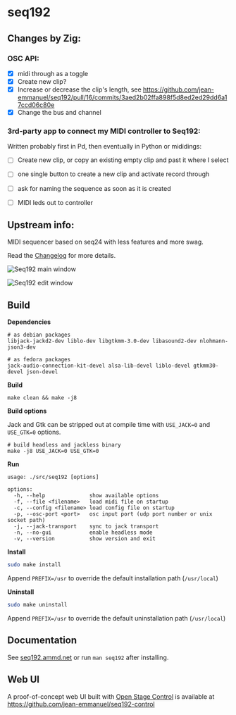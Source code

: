 # seq192

## Changes by Zig:
### OSC API:
- [X] midi through as a toggle
- [X] Create new clip?
- [X] Increase or decrease the clip's length, see https://github.com/jean-emmanuel/seq192/pull/16/commits/3aed2b02ffa898f5d8ed2ed29dd6a17ccd06c80e
- [X] Change the bus and channel

### 3rd-party app to connect my MIDI controller to Seq192:
Written probably first in Pd, then eventually in Python or mididings:
- [ ] Create new clip, or copy an existing empty clip and past it where I select
- [ ] one single button to create a new clip and activate record through
- [ ] ask for naming the sequence as soon as it is created
- [ ] MIDI leds out to controller


## Upstream info:

MIDI sequencer based on seq24 with less features and more swag.

Read the [Changelog](CHANGELOG.md) for more details.

![Seq192 main window](https://user-images.githubusercontent.com/5261671/215058107-55ec762c-a9c7-488b-aff8-70c26bea93b7.png)

![Seq192 edit window](https://user-images.githubusercontent.com/5261671/215058105-f825167b-2d37-4296-a8d8-da17b280ee66.png)



## Build

**Dependencies**
```
# as debian packages
libjack-jackd2-dev liblo-dev libgtkmm-3.0-dev libasound2-dev nlohmann-json3-dev

# as fedora packages
jack-audio-connection-kit-devel alsa-lib-devel liblo-devel gtkmm30-devel json-devel
```

**Build**
```
make clean && make -j8
```

**Build options**

Jack and Gtk can be stripped out at compile time with `USE_JACK=0` and `USE_GTK=0` options.
```
# build headless and jackless binary
make -j8 USE_JACK=0 USE_GTK=0
```

**Run**

```
usage: ./src/seq192 [options]

options:
  -h, --help              show available options
  -f, --file <filename>   load midi file on startup
  -c, --config <filename> load config file on startup
  -p, --osc-port <port>   osc input port (udp port number or unix socket path)
  -j, --jack-transport    sync to jack transport
  -n, --no-gui            enable headless mode
  -v, --version           show version and exit
```

**Install**

```bash
sudo make install
```

Append `PREFIX=/usr` to override the default installation path (`/usr/local`)

**Uninstall**

```bash
sudo make uninstall
```

Append `PREFIX=/usr` to override the default uninstallation path (`/usr/local`)

## Documentation

See [seq192.ammd.net](https://seq192.ammd.net/) or run `man seq192` after installing.

## Web UI

A proof-of-concept web UI built with [Open Stage Control](https://openstagecontrol.ammd.net/) is available at https://github.com/jean-emmanuel/seq192-control
